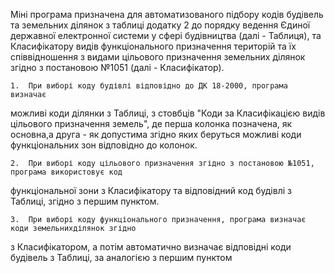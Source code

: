 Міні програма призначена для автоматизованого підбору кодів будівель та земельних ділянок
з таблиці додатку 2 до порядку ведення Єдиної державної електронної системи у сфері будівництва
(далі - Таблиця), та Класифікатору видів функціонального призначення територій та їх співвідношення
з видами цільового призначення земельних ділянок згідно з постановою №1051 (далі - Класифікатор).

    1.  При виборі коду будівлі відповідно до ДК 18-2000, програма визначає
можливі коди ділянки з Таблиці, з стовбців "Коди за Класифікацією видів цільового призначення земель",
де перша колонка позначена, як основна,а друга - як допустима згідно яких беруться можливі 
коди функціональних зон відповідно до колонок.

    2.  При виборі коду цільового призначення згідно з постановою №1051, програма використовує код
функціональної зони з Класифікатору та відповідний код будівлі з Таблиці, згідно з першим пунктом.

    3.  При виборі коду функціонального призначення, програма визначає коди земельнихділянок згідно
з Класифікатором, а потім автоматично визначає відповідні коди будівель з Таблиці, за аналогією з першим пунктом

